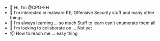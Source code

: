- 👋 Hi, I’m @CPO-EH
- 👀 I’m interested in malware RE, Offensive Security stuff and many other things
- 🌱 I’m always learning ... so much Stuff to learn can't enumerate them all
- 💞️ I’m looking to collaborate on ... Not yet
- 📫 How to reach me ... easy thing

<!---
CPO-EH/CPO-EH is a ✨ special ✨ repository because its `README.md` (this file) appears on your GitHub profile.
You can click the Preview link to take a look at your changes.
--->
